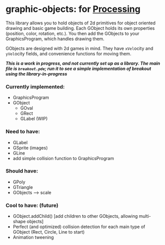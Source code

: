 # graphic-objects: for [Processing](https://www.processing.org)
This library allows you to hold objects of 2d primitives for object oriented drawing and basic game building. Each GObject holds its own properties (position, color, rotation, etc.). You then add the GObjects to your GraphicsProgram, which handles drawing them.

GObjects are designed with 2d games in mind. They have `xVel`ocity and `yVel`ocity fields, and convenience functions for moving them.

___This is a work in progress, and not currently set up as a library. The main file is `breakout.pde`; run it to see a simple implementation of breakout using the library-in-progress___

### Currently implemented:
- GraphicsProgram
- GObject
  - GOval
  - GRect
  - GLabel (WIP)

### Need to have:
- GLabel
- GSprite (images)
- GLine
- add simple collision function to GraphicsProgram

### Should have:
- GPoly
- GTriangle
- GObjects --> scale

### Cool to have: (future)
- GObject.addChild() [add children to other GObjects, allowing multi-shape objects]
- Perfect (and optimized) collision detection for each main type of GObject (Rect, Circle, Line to start)
- Animation tweening
